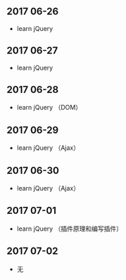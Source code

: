 ## 2017 06-26
* learn jQuery

## 2017 06-27
* learn jQuery

## 2017 06-28
* learn jQuery （DOM）

## 2017 06-29
* learn jQuery （Ajax）

## 2017 06-30
* learn jQuery （Ajax）

## 2017 07-01
* learn jQuery （插件原理和编写插件）

## 2017 07-02
* 无



